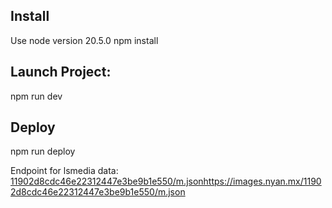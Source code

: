 ## Install
Use node version 20.5.0
npm install

## Launch Project:
npm run dev

## Deploy
npm run deploy



Endpoint for lsmedia data:
[11902d8cdc46e22312447e3be9b1e550/m.jsonhttps://images.nyan.mx/11902d8cdc46e22312447e3be9b1e550/m.json](https://images.nyan.mx/11902d8cdc46e22312447e3be9b1e550/m.json)

